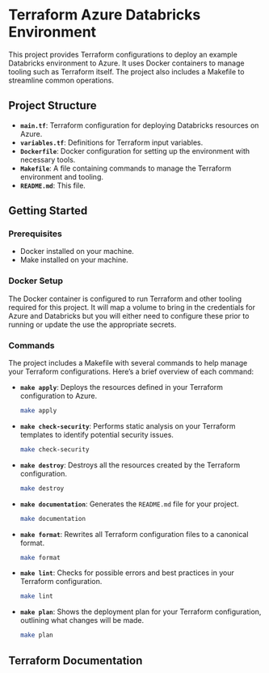 # Terraform Azure Databricks Environment

This project provides Terraform configurations to deploy an example Databricks environment to Azure. It uses Docker containers to manage tooling such as Terraform itself. The project also includes a Makefile to streamline common operations.

## Project Structure

- **`main.tf`**: Terraform configuration for deploying Databricks resources on Azure.
- **`variables.tf`**: Definitions for Terraform input variables.
- **`Dockerfile`**: Docker configuration for setting up the environment with necessary tools.
- **`Makefile`**: A file containing commands to manage the Terraform environment and tooling.
- **`README.md`**: This file.

## Getting Started

### Prerequisites

- Docker installed on your machine.
- Make installed on your machine.

### Docker Setup

The Docker container is configured to run Terraform and other tooling required for this project. It will map a volume to bring in the credentials for Azure and Databricks but you will either need to configure these prior to running or update the use the appropriate secrets. 

### Commands

The project includes a Makefile with several commands to help manage your Terraform configurations. Here’s a brief overview of each command:

- **`make apply`**: Deploys the resources defined in your Terraform configuration to Azure.

  ```bash
  make apply
  ```

- **`make check-security`**: Performs static analysis on your Terraform templates to identify potential security issues.

  ```bash
  make check-security
  ```

- **`make destroy`**: Destroys all the resources created by the Terraform configuration.

  ```bash
  make destroy
  ```

- **`make documentation`**: Generates the `README.md` file for your project.

  ```bash
  make documentation
  ```

- **`make format`**: Rewrites all Terraform configuration files to a canonical format.

  ```bash
  make format
  ```

- **`make lint`**: Checks for possible errors and best practices in your Terraform configuration.

  ```bash
  make lint
  ```

- **`make plan`**: Shows the deployment plan for your Terraform configuration, outlining what changes will be made.

  ```bash
  make plan
  ```

## Terraform Documentation

<!-- BEGINNING OF AUTO-GENERATED CONTENT -->
<!-- terraform-docs start -->
<!-- terraform-docs end -->
<!-- END OF AUTO-GENERATED CONTENT -->